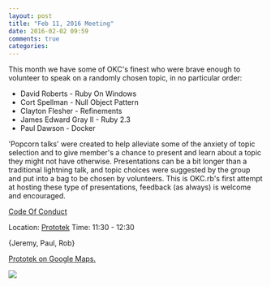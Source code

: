 ```yaml
---
layout: post
title: "Feb 11, 2016 Meeting"
date: 2016-02-02 09:59
comments: true
categories: 
---
```


This month we have some of OKC's finest who were brave enough
to volunteer to speak on a randomly chosen topic, in no
particular order:

* David Roberts - Ruby On Windows
* Cort Spellman - Null Object Pattern
* Clayton Flesher - Refinements
* James Edward Gray II - Ruby 2.3
* Paul Dawson - Docker

'Popcorn talks' were created to help alleviate some of the
anxiety of topic selection and to give member's a chance
to present and learn about a topic they might not have
otherwise. Presentations can be a bit longer than a
traditional lightning talk, and topic choices were
suggested by the group and put into a bag to be chosen
by volunteers. This is OKC.rb's first attempt at hosting
these type of presentations, feedback (as always) is
welcome and encouraged.

[Code Of Conduct](http://www.okcruby.org/about/)

Location: [Prototek][prototek]
Time: 11:30 - 12:30

{Jeremy, Paul, Rob}

<a href="https://www.google.com/maps/place/401+NW+10th+St/@35.478527,-97.519417,17z/data=!3m1!4b1!4m2!3m1!1s0x87b21733fd30d655:0xce3a1cd9b95c8415">Prototek on Google Maps.</a>

<img src="{{root_url}}/images/prototek_parking.jpg" class="fit">

[prototek]: http://prototekokc.com/
